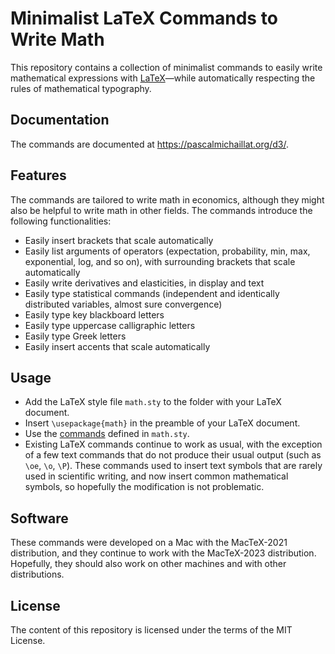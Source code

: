 # Minimalist LaTeX Commands to Write Math

This repository contains a collection of minimalist commands to easily write mathematical expressions with [LaTeX](https://github.com/latex3/latex2e)—while automatically respecting the rules of mathematical typography.

## Documentation

The commands are documented at https://pascalmichaillat.org/d3/.

## Features

The commands are tailored to write math in economics, although they might also be helpful to write math in other fields. The commands introduce the following functionalities:

+ Easily insert brackets that scale automatically
+ Easily list arguments of operators (expectation, probability, min, max, exponential, log, and so on), with surrounding brackets that scale automatically
+ Easily write derivatives and elasticities, in display and text
+ Easily type statistical commands (independent and identically distributed variables, almost sure convergence)
+ Easily type key blackboard letters
+ Easily type uppercase calligraphic letters
+ Easily type Greek letters
+ Easily insert accents that scale automatically

## Usage

+ Add the LaTeX style file `math.sty` to the folder with your LaTeX document.
+ Insert `\usepackage{math}` in the preamble of your LaTeX document.
+ Use the [commands](https://pascalmichaillat.org/d3/) defined in `math.sty`.
+ Existing LaTeX commands continue to work as usual, with the exception of a few text commands that do not produce their usual output (such as `\oe`, `\o`, `\P`). These commands used to insert text symbols that are rarely used in scientific writing, and now insert common mathematical symbols, so hopefully the modification is not problematic. 

## Software

These commands were developed on a Mac with the MacTeX-2021 distribution, and they continue to work with the MacTeX-2023 distribution. Hopefully, they should also work on other machines and with other distributions.

## License

The content of this repository is licensed under the terms of the MIT License.
